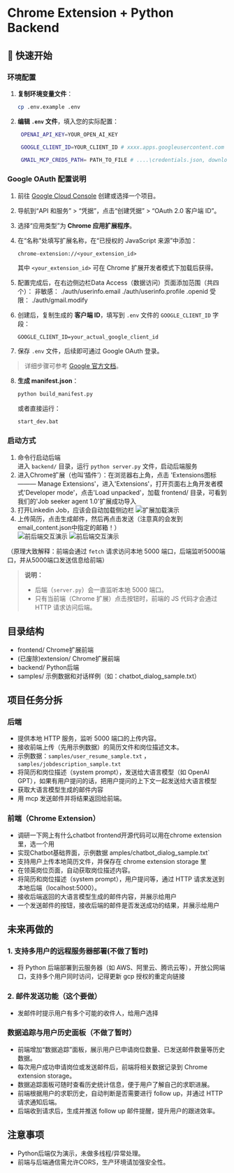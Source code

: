 # Chrome Extension + Python Backend 

## 🚀 快速开始

### 环境配置
1. **复制环境变量文件**：
   ```bash
   cp .env.example .env
   ```

2. **编辑 `.env` 文件**，填入您的实际配置：
   ```bash
    OPENAI_API_KEY=YOUR_OPEN_AI_KEY

    GOOGLE_CLIENT_ID=YOUR_CLIENT_ID # xxxx.apps.googleusercontent.com

    GMAIL_MCP_CREDS_PATH= PATH_TO_FILE # ....\credentials.json, downloaded from GCP After creating client
   ```

### Google OAuth 配置说明

1. 前往 [Google Cloud Console](https://console.cloud.google.com/) 创建或选择一个项目。
2. 导航到“API 和服务” > “凭据”，点击“创建凭据” > “OAuth 2.0 客户端 ID”。
3. 选择“应用类型”为 **Chrome 应用扩展程序**。
4. 在“名称”处填写扩展名称，在“已授权的 JavaScript 来源”中添加：
    ```
    chrome-extension://<your_extension_id>
    ```
    其中 `<your_extension_id>` 可在 Chrome 扩展开发者模式下加载后获得。
5. 配置完成后，在右边侧边栏Data Access（数据访问）页面添加范围（共四个）：
    非敏感：
    ./auth/userinfo.email
    ./auth/userinfo.profile
    .openid
    受限：
    ./auth/gmail.modify

6. 创建后，复制生成的 **客户端 ID**，填写到 `.env` 文件的 `GOOGLE_CLIENT_ID` 字段：
    ```env
    GOOGLE_CLIENT_ID=your_actual_google_client_id
    ```
7. 保存 `.env` 文件，后续即可通过 Google OAuth 登录。

> 详细步骤可参考 [Google 官方文档](https://developers.google.com/identity/protocols/oauth2)。


8. **生成 manifest.json**：
   ```bash
   python build_manifest.py
   ```
   或者直接运行：
   ```bash
   start_dev.bat
   ```

### 启动方式
1. 命令行启动后端  
    进入 `backend/` 目录，运行 `python server.py` 文件，启动后端服务
2. 进入Chrome扩展（也叫‘插件’）：在浏览器右上角，点击 'Extensions图标 ——— Manage Extensions'，进入'Extensions'，打开页面右上角开发者模式'Developer mode'，点击'Load unpacked'，加载 frontend/ 目录，可看到我们的'Job seeker agent 1.0'扩展成功导入
3. 打开Linkedin Job，应该会自动加载侧边栏
![扩展加载演示](Tutorial/1.png)
4. 上传简历，点击生成邮件，然后再点击发送（注意真的会发到email_content.json中指定的邮箱！）                                                              
![前后端交互演示](Tutorial/2.png)
![前后端交互演示](Tutorial/3.png)

（原理大致解释：前端会通过 `fetch` 请求访问本地 5000 端口，后端监听5000端口，并从5000端口发送信息给前端）

> **说明：**  
> - 后端（`server.py`）会一直监听本地 5000 端口。  
> - 只有当前端（Chrome 扩展）点击按钮时，前端的 JS 代码才会通过 HTTP 请求访问后端。  


## 目录结构
- frontend/   Chrome扩展前端
- (已废除)extension/  Chrome扩展前端
- backend/    Python后端
- samples/    示例数据和对话样例（如：chatbot_dialog_sample.txt）


## 项目任务分拆

### 后端
- 提供本地 HTTP 服务，监听 5000 端口的上传内容。
- 接收前端上传（先用示例数据）的简历文件和岗位描述文本。
- 示例数据：`samples/user_resume_sample.txt` ，`samples/jobdescription_sample.txt`
- 将简历和岗位描述（system prompt），发送给大语言模型（如 OpenAI GPT），如果有用户提问的话，把用户提问的上下文一起发送给大语言模型
- 获取大语言模型生成的邮件内容
- 用 mcp 发送邮件并将结果返回给前端。



### 前端（Chrome Extension）
- 调研一下网上有什么chatbot frontend开源代码可以用在chrome extension里，选一个用
- 实现Chatbot基础界面，示例数据 amples/chatbot_dialog_sample.txt` 
- 支持用户上传本地简历文件，并保存在 chrome extension storage 里
- 在领英岗位页面，自动获取岗位描述内容。
- 将简历和岗位描述（system prompt），用户提问等，通过 HTTP 请求发送到本地后端（localhost:5000）。
- 接收后端返回的大语言模型生成的邮件内容，并展示给用户
- 一个发送邮件的按钮，接收后端的邮件是否发送成功的结果，并展示给用户

## 未来再做的

### 1. 支持多用户的远程服务器部署(不做了暂时)
- 将 Python 后端部署到云服务器（如 AWS、阿里云、腾讯云等），开放公网端口，支持多个用户同时访问，记得更新 gcp 授权的重定向链接

### 2. 邮件发送功能（这个要做）
- 发邮件时提示用户有多个可能的收件人，给用户选择


### 数据追踪与用户历史面板（不做了暂时）
- 前端增加“数据追踪”面板，展示用户已申请岗位数量、已发送邮件数量等历史数据。
- 每次用户成功申请岗位或发送邮件后，前端将相关数据记录到 Chrome extension storage。
- 数据追踪面板可随时查看历史统计信息，便于用户了解自己的求职进展。
- 前端根据用户的求职历史，自动判断是否需要进行 follow up，并通过 HTTP 请求通知后端。
- 后端收到请求后，生成并推送 follow up 邮件提醒，提升用户的跟进效率。


## 注意事项
- Python后端仅为演示，未做多线程/异常处理。
- 前端与后端通信需允许CORS，生产环境请加强安全性。
